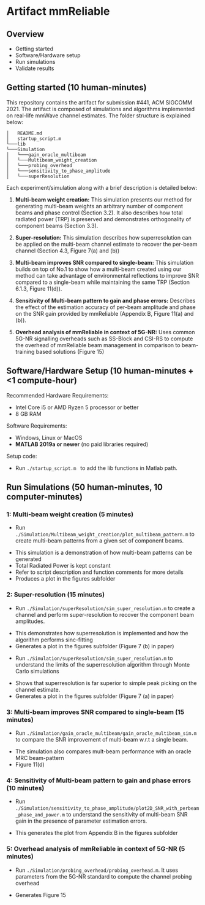 # Artifact mmReliable


## Overview
* Getting started
* Software/Hardware setup
* Run simulations
* Validate results

## Getting started (10 human-minutes)

This repository contains the artifact for submission \#441, ACM SIGCOMM 2021. The artifact is composed of simulations and algorithms implemented on real-life mmWave channel estimates. The folder structure is explained below:   

```
│   README.md
│   startup_script.m    
└───lib 
└───Simulation
│   └───gain_oracle_multibeam
│   └───Multibeam_weight_creation
│   └───probing_overhead
│   └───sensitivity_to_phase_amplitude
│   └───superResolution
```

Each experiment/simulation along with a brief description is detailed below:

1. **Multi-beam weight creation:** This simulation presents our method for generating multi-beam weights an arbitrary number of component beams and phase control (Section 3.2). It also describes how total radiated power (TRP) is preserved and demonstrates orthogonality of component beams (Section 3.3).

2. **Super-resolution:** This simulation describes how superresolution can be applied on the multi-beam channel estimate to recover the per-beam channel (Section 4.3, Figure 7(a) and (b))    

3. **Multi-beam improves SNR compared to single-beam:** This simulation builds on top of No.1 to show how a multi-beam created using our method can take advantage of environmental reflections to improve SNR compared to a single-beam while maintaining the same TRP (Section 6.1.3, Figure 11(d)).

4. **Sensitivity of Multi-beam pattern to gain and phase errors:** Describes the effect of the estimation accuracy of per-beam amplitude and phase on the SNR gain provided by mmReliable (Appendix B, Figure 11(a) and (b)).

5. **Overhead analysis of mmReliable in context of 5G-NR:** Uses common 5G-NR signalling overheads such as SS-Block and CSI-RS to compute the overhead of mmReliable beam management in comparison to beam-training based solutions (Figure 15)      

## Software/Hardware Setup (10 human-minutes + <1 compute-hour)

Recommended Hardware Requirements:
* Intel Core i5 or AMD Ryzen 5 processor or better
* 8 GB RAM

Software Requirements:
* Windows, Linux or MacOS
* **MATLAB 2019a or newer** (no paid libraries required)

Setup code:
* Run ```./startup_script.m ``` to add the lib functions in Matlab path.

## Run Simulations (50 human-minutes, 10 computer-minutes)

### 1: Multi-beam weight creation (5 minutes)
* Run `./Simulation/Multibeam_weight_creation/plot_multibeam_pattern.m` to create multi-beam patterns from a given set of component beams.
- This simulation is a demonstration of how multi-beam patterns can be generated
- Total Radiated Power is kept constant
- Refer to script description and function comments for more details
- Produces a plot in the figures subfolder

### 2: Super-resolution (15 minutes)
* Run `./Simulation/superResolution/sim_super_resolution.m` to create a channel and perform super-resolution to recover the component beam amplitudes.
- This demonstrates how superresolution is implemented and how the algorithm performs sinc-fitting
- Generates a plot in the figures subfolder (Figure 7 (b) in paper)
* Run `./Simulation/superResolution/sim_super_resolution.m` to understand the limits of the superresolution algorithm through Monte Carlo simulations
- Shows that superresolution is far superior to simple peak picking on the channel estimate.
- Generates a plot in the figures subfolder (Figure 7 (a) in paper)

### 3: Multi-beam improves SNR compared to single-beam (15 minutes)
* Run `./Simulation/gain_oracle_multibeam/gain_oracle_multibeam_sim.m` to compare the SNR improvement of multi-beam w.r.t a single beam.
- The simulation also compares mult-beam performance with an oracle MRC beam-pattern
- Figure 11(d)

### 4: Sensitivity of Multi-beam pattern to gain and phase errors (10 minutes)
* Run `./Simulation/sensitivity_to_phase_amplitude/plot2D_SNR_with_perbeam_phase_and_power.m` to understand the sensitivity of multi-beam SNR gain in the presence of parameter estimation errors.
- This generates the plot from Appendix B in the figures subfolder

### 5: Overhead analysis of mmReliable in context of 5G-NR (5 minutes)
* Run `./Simulation/probing_overhead/probing_overhead.m`. It uses parameters from the 5G-NR standard to compute the channel probing overhead
- Generates Figure 15
